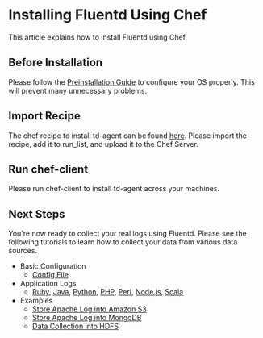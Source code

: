 # Installing Fluentd Using Chef

This article explains how to install Fluentd using Chef.

## Before Installation

Please follow the [Preinstallation Guide](before-install) to configure your OS properly. This will prevent many unnecessary problems.

## Import Recipe

The chef recipe to install td-agent can be found [here](https://github.com/treasure-data/chef-td-agent). Please import the recipe, add it to run_list, and upload it to the Chef Server.

## Run chef-client

Please run chef-client to install td-agent across your machines.

## Next Steps

You're now ready to collect your real logs using Fluentd. Please see the following tutorials to learn how to collect your data from various data sources.

  * Basic Configuration
    * [Config File](config-file)
  * Application Logs
    * [Ruby](ruby), [Java](java), [Python](python), [PHP](php), [Perl](perl), [Node.js](nodejs), [Scala](scala)
  * Examples
    * [Store Apache Log into Amazon S3](apache-to-s3)
    * [Store Apache Log into MongoDB](apache-to-mongodb)
    * [Data Collection into HDFS](http-to-hdfs)
